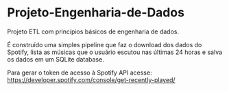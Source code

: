 # Projeto-Engenharia-de-Dados

Projeto ETL com princípios básicos de engenharia de dados.

É construído uma simples pipeline que faz o download dos dados do Spotify, lista as músicas que o usuário escutou nas últimas 24 horas e salva os dados em um SQLite database.


Para gerar o token de acesso à Spotify API acesse: https://developer.spotify.com/console/get-recently-played/
